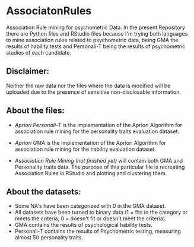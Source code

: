 # AssociatonRules
Association Rule mining for psychometric Data. In the present Repository there are Python files and RStudio files because I'm trying both languages to mine association rules related to psychometric data, being GMA the results of hability tests and Personali-T being the results of psychometric studies of each candidate.

## Disclaimer:
Neither the raw data nor the files where the data is modified will be uploaded due to the presence of sensitive non-disclosable information.

## About the files:
- *Apriori Personali-T* is the implementation of the Apriori Algorithm for association rule mining for the personality traits evaluation dataset.

- *Apriori GMA* is the implementation of the Apriori Algorithm for association rule mining for the hability evaluation dataset.

- *Association Rule Mining (not finished yet)* will contain both GMA and Personality traits data. The purpose of this particular file is recreating Association Rules in RStudio and plotting and clustering them.

## About the datasets:
- Some NA's have been categorized with 0 in the GMA dataset.
- All datasets have been turned to binary data (1 = fits in the category or meets the criteria, 0 = doesn't fit or doesn't meet the criteria).
- GMA contains the results of psychological hability tests.
- Personali-T contains the results of Psychometric testing, measuring almost 50 personality traits.
